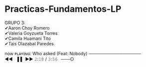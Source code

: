# Practicas-Fundamentos-LP
GRUPO 3:\
✔Aaron Choy Romero\
✔Valeria Goyzueta Torres\
✔Camila Huamani Tito\
✔Tais Olazabal Paredes

now ᴘʟᴀʏɪɴɢ: Who asked (Feat: Nobody) ───────────────── ◄◄⠀▐▐⠀►► 𝟸:𝟷𝟾 / 𝟹:𝟻𝟼⠀───○
